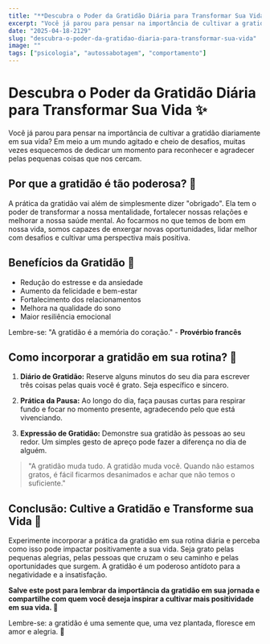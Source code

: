 ```yaml
---
title: "**Descubra o Poder da Gratidão Diária para Transformar Sua Vida** ✨"
excerpt: "Você já parou para pensar na importância de cultivar a gratidão diariamente em sua vida? Em meio a um mundo agitado e ch"
date: "2025-04-18-2129"
slug: "descubra-o-poder-da-gratidao-diaria-para-transformar-sua-vida"
image: ""
tags: ["psicologia", "autossabotagem", "comportamento"]
---
```


# **Descubra o Poder da Gratidão Diária para Transformar Sua Vida** ✨

Você já parou para pensar na importância de cultivar a gratidão diariamente em sua vida? Em meio a um mundo agitado e cheio de desafios, muitas vezes esquecemos de dedicar um momento para reconhecer e agradecer pelas pequenas coisas que nos cercam. 

## **Por que a gratidão é tão poderosa?** 🙏

A prática da gratidão vai além de simplesmente dizer "obrigado". Ela tem o poder de transformar a nossa mentalidade, fortalecer nossas relações e melhorar a nossa saúde mental. Ao focarmos no que temos de bom em nossa vida, somos capazes de enxergar novas oportunidades, lidar melhor com desafios e cultivar uma perspectiva mais positiva.

## **Benefícios da Gratidão** 🌟

- Redução do estresse e da ansiedade
- Aumento da felicidade e bem-estar
- Fortalecimento dos relacionamentos
- Melhora na qualidade do sono
- Maior resiliência emocional

Lembre-se: "A gratidão é a memória do coração." - **Provérbio francês**

## **Como incorporar a gratidão em sua rotina?** 📝

1. **Diário de Gratidão:** Reserve alguns minutos do seu dia para escrever três coisas pelas quais você é grato. Seja específico e sincero.

2. **Prática da Pausa:** Ao longo do dia, faça pausas curtas para respirar fundo e focar no momento presente, agradecendo pelo que está vivenciando.

3. **Expressão de Gratidão:** Demonstre sua gratidão às pessoas ao seu redor. Um simples gesto de apreço pode fazer a diferença no dia de alguém.

> "A gratidão muda tudo. A gratidão muda você. Quando não estamos gratos, é fácil ficarmos desanimados e achar que não temos o suficiente." 

## **Conclusão: Cultive a Gratidão e Transforme sua Vida** 🌺

Experimente incorporar a prática da gratidão em sua rotina diária e perceba como isso pode impactar positivamente a sua vida. Seja grato pelas pequenas alegrias, pelas pessoas que cruzam o seu caminho e pelas oportunidades que surgem. A gratidão é um poderoso antídoto para a negatividade e a insatisfação.

**Salve este post para lembrar da importância da gratidão em sua jornada e compartilhe com quem você deseja inspirar a cultivar mais positividade em sua vida. 🌈** 

Lembre-se: a gratidão é uma semente que, uma vez plantada, floresce em amor e alegria. 🌻
